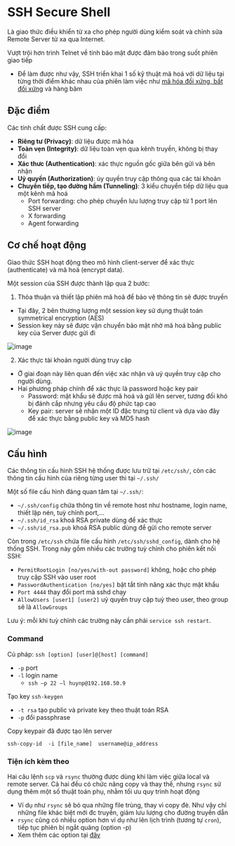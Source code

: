 # SSH Secure Shell
Là giao thức điều khiển từ xa cho phép người dùng kiểm soát và chỉnh sửa Remote Server từ xa qua Internet.

Vượt trội hơn trình Telnet về tính bảo mật được đảm bảo trong suốt phiên giao tiếp
- Để làm được như vậy, SSH triển khai 1 số kỹ thuật mã hoá với dữ liệu tại từng thời điểm khác nhau của phiên làm việc như [mã hóa đối xứng, bất đối xứng](https://github.com/huynp1999/huynp/blob/master/Network/Protocols/HTTP/Encryption-algorithms.md) và hàng băm

## Đặc điểm
Các tính chất được SSH cung cấp:
- **Riêng tư (Privacy)**: dữ liệu được mã hóa
- **Toàn vẹn (Integrity)**: dữ liệu toàn vẹn qua kênh truyền, không bị thay đổi
- **Xác thưc (Authentication)**: xác thực nguồn gốc giữa bên gửi và bên nhận
- **Uỷ quyền (Authorization)**: ủy quyền truy cập thông qua các tài khoản
- **Chuyển tiếp, tạo đường hầm (Tunneling)**: 3 kiểu chuyển tiếp dữ liệu qua một kênh mã hoá
   + Port forwarding: cho phép chuyển lưu lượng truy cập từ 1 port lên SSH server
   + X forwarding
   + Agent forwarding

## Cơ chế hoạt động
Giao thức SSH hoạt động theo mô hình client-server để xác thực (authenticate) và mã hoá (encrypt data).

Một session của SSH được thành lập qua 2 bước:
1. Thỏa thuận và thiết lập phiên mã hoã để bảo vệ thông tin sẽ được truyền
- Tại đây, 2 bên thương lượng một session key sử dụng thuật toán symmetrical encryption (AES)
- Session key này sẽ được vận chuyển bảo mật nhờ mã hoá bằng public key của Server được gửi đi

![image](https://user-images.githubusercontent.com/83684068/120099907-38e19700-c168-11eb-8533-0e2927e6f2a6.png)

2. Xác thực tài khoản người dùng truy cập
- Ở giai đoạn này liên quan đến việc xác nhận và uỷ quyền truy cập cho người dùng.
- Hai phương pháp chính để xác thực là password hoặc key pair
   - Password: mật khẩu sẽ được mã hoá và gửi lên server, tương đối khó bị đánh cắp nhưng yêu cầu độ phức tạp cao
   - Key pair: server sẽ nhận một ID đặc trưng từ client và dựa vào đây để xác thực bằng public key và MD5 hash

![image](https://user-images.githubusercontent.com/83684068/120099881-1485ba80-c168-11eb-9ff9-2f9bdd34b751.png)

## Cấu hình
Các thông tin cấu hình SSH hệ thống được lưu trữ tại `/etc/ssh/`, còn các thông tin cấu hình của riêng từng user thì tại `~/.ssh/`

Một số file cấu hình đáng quan tâm tại `~/.ssh/`:
- `~/.ssh/config` chứa thông tin về remote host như hostname, login name, thiết lập nén, tuỳ chỉnh port,...
- `~/.ssh/id_rsa` khoá RSA private dùng để xác thực
- `~/.ssh/id_rsa.pub` khoá RSA public dùng để gửi cho remote server

Còn trong `/etc/ssh` chứa file cấu hình `/etc/ssh/sshd_config`, dành cho hệ thống SSH. Trong này gồm nhiều các trường tuỳ chỉnh cho phiên kết nối SSH:
   - `PermitRootLogin [no/yes/with-out password]` không, hoặc cho phép truy cập SSH vào user root
   - `PasswordAuthentication [no/yes]` bật tắt tính năng xác thực mật khẩu
   - `Port 4444` thay đổi port mà sshd chạy
   - `AllowUsers [user1] [user2]` uỷ quyền truy cập tuỳ theo user, theo group sẽ là `AllowGroups`

Lưu ý: mỗi khi tuỳ chỉnh các trường này cần phải `service ssh restart`.

### Command

Cú pháp: `ssh [option] [user]@[host] [command]`
- `-p` port
- `-l` login name
   - `ssh –p 22 –l huynp@192.168.50.9`

Tạo key `ssh-keygen`
- `-t rsa` tạo public và private key theo thuật toán RSA 
- `-p` đổi passphrase

Copy keypair đã được tạo lên server

    ssh-copy-id  -i [file_name]  username@ip_address
    
### Tiện ích kèm theo
Hai câu lệnh `scp` và `rsync` thường được dùng khi làm việc giữa local và remote server. Cả hai đều có chức năng copy và thay thế, nhưng `rsync` sử dụng thêm một số thuật toán phụ, nhằm tối ưu quy trình hoạt động
- Ví dụ như `rsync` sẽ bỏ qua những file trùng, thay vì copy đè. Như vậy chỉ những file khác biệt mới đc truyền, giảm lưu lượng cho đường truyền dẫn
- `rsync` cũng có nhiều option hơn ví dụ như lên lịch trình (tương tự `cron`), tiếp tục phiên bị ngắt quãng (option -p)
- Xem thêm các option tại [đây](https://github.com/huynp1999/huynp/blob/master/Linux/Utility/Rsync.md)

